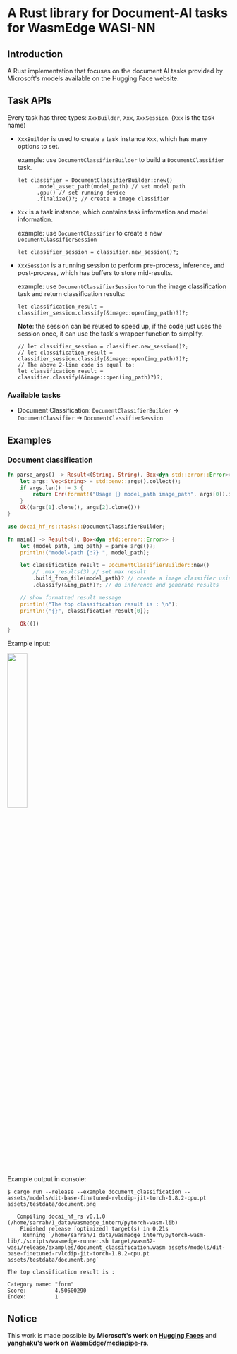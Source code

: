 <!-- <div align="center">
  <h1><code>DocAI-HuggingFaces-Rs</code></h1>
  <p>
    < add CI badge here once workflow details are created >
    <a href="https://crates.io/crates/"> <add crate name here>
      <img src="https://img.shields.io/crates/v/" alt="crates.io status" height="20"/> <add crate svg here>
    </a>
    <a href="https://docs.rs/"> <add link to autogenerated docs here>
      <img src="https://img.shields.io/docsrs/" alt="doc.rs status" height="20"/> <add image of docs here>
    </a>
  </p>
</div> -->

# A Rust library for Document-AI tasks for WasmEdge WASI-NN

## Introduction

A Rust implementation that focuses on the document AI tasks provided by Microsoft's models available on the Hugging Face website.

## Task APIs

Every task has three types: ```XxxBuilder```, ```Xxx```, ```XxxSession```. (``Xxx`` is the task name)

* ```XxxBuilder``` is used to create a task instance ```Xxx```, which has many options to set.

  example: use ```DocumentClassifierBuilder``` to build a ```DocumentClassifier``` task.
  ```
  let classifier = DocumentClassifierBuilder::new()
        .model_asset_path(model_path) // set model path
        .gpu() // set running device
        .finalize()?; // create a image classifier
  ```
* ```Xxx``` is a task instance, which contains task information and model information.

  example: use ```DocumentClassifier``` to create a new ```DocumentClassifierSession```
  ```
  let classifier_session = classifier.new_session()?;
  ```
* ```XxxSession``` is a running session to perform pre-process, inference, and post-process, which has buffers to store
  mid-results.

  example: use ```DocumentClassifierSession``` to run the image classification task and return classification results:
  ```
  let classification_result = classifier_session.classify(&image::open(img_path)?)?;
  ```
  **Note**: the session can be reused to speed up, if the code just uses the session once, it can use the task's wrapper
  function to simplify.
  ```
  // let classifier_session = classifier.new_session()?;
  // let classification_result = classifier_session.classify(&image::open(img_path)?)?;
  // The above 2-line code is equal to: 
  let classification_result = classifier.classify(&image::open(img_path)?)?;
  ```

### Available tasks

* Document Classification: `DocumentClassifierBuilder` -> `DocumentClassifier` -> `DocumentClassifierSession`

## Examples

### Document classification

```rust
fn parse_args() -> Result<(String, String), Box<dyn std::error::Error>> {
    let args: Vec<String> = std::env::args().collect();
    if args.len() != 3 {
        return Err(format!("Usage {} model_path image_path", args[0]).into());
    }
    Ok((args[1].clone(), args[2].clone()))
}

use docai_hf_rs::tasks::DocumentClassifierBuilder;

fn main() -> Result<(), Box<dyn std::error::Error>> {
    let (model_path, img_path) = parse_args()?;
    println!("model-path {:?} ", model_path);

    let classification_result = DocumentClassifierBuilder::new()
        // .max_results(3) // set max result
        .build_from_file(model_path)? // create a image classifier using model pat
        .classify(&img_path)?; // do inference and generate results

    // show formatted result message
    println!("The top classification result is : \n");
    println!("{}", classification_result[0]);

    Ok(())
}

```

Example input:

<img height="30%" src="./assets/testdata/document.png" width="30%"/>


Example output in console:

```console
$ cargo run --release --example document_classification -- assets/models/dit-base-finetuned-rvlcdip-jit-torch-1.8.2-cpu.pt assets/testdata/document.png

   Compiling docai_hf_rs v0.1.0 (/home/sarrah/1_data/wasmedge_intern/pytorch-wasm-lib)
    Finished release [optimized] target(s) in 0.21s
     Running `/home/sarrah/1_data/wasmedge_intern/pytorch-wasm-lib/./scripts/wasmedge-runner.sh target/wasm32-wasi/release/examples/document_classification.wasm assets/models/dit-base-finetuned-rvlcdip-jit-torch-1.8.2-cpu.pt assets/testdata/document.png`
     
The top classification result is : 

Category name: "form"
Score:         4.50600290
Index:         1

```    
##  Notice

This work is made possible by **Microsoft's work on [Hugging Faces](https://huggingface.co/)** and **[yanghaku](https://github.com/yanghaku)'s work on [WasmEdge/mediapipe-rs](https://github.com/WasmEdge/mediapipe-rs)**.
